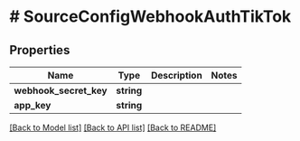 # # SourceConfigWebhookAuthTikTok

## Properties

Name | Type | Description | Notes
------------ | ------------- | ------------- | -------------
**webhook_secret_key** | **string** |  |
**app_key** | **string** |  |

[[Back to Model list]](../../README.md#models) [[Back to API list]](../../README.md#endpoints) [[Back to README]](../../README.md)

